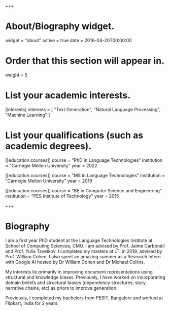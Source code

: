 +++
# About/Biography widget.
widget = "about"
active = true
date = 2016-04-20T00:00:00

# Order that this section will appear in.
weight = 5

# List your academic interests.
[interests]
  interests = [
    "Text Generation",
    "Natural Language Processing",
    "Machine Learning"
  ]

# List your qualifications (such as academic degrees).
[[education.courses]]
  course = "PhD in Language Technologies"
  institution = "Carnegie Mellon University"
  year = 2022

[[education.courses]]
  course = "MS in Language Technologies"
  institution = "Carnegie Mellon University"
  year = 2019

[[education.courses]]
  course = "BE in Computer Science and Engineering"
  institution = "PES Institute of Technology"
  year = 2015

 
+++

# Biography

I am a first year PhD student at the Language Technologies Institute at School of Computing Sciences, CMU. I am advised by Prof. Jaime Carbonell and Prof. Yulia Tsvetkov. I completed my masters at LTI in 2019, advised by Prof. William Cohen. I also spent an amazing summer as a Research Intern with Google AI hosted by Dr William Cohen and Dr Michael Collins.

My interests lie primarily in improving document representations using structural and knowledge biases. Previously, I have worked on incorporating domain beliefs and structural biases (dependency structures, story narrative chains, etc) as priors to improve generation.

Previously, I completed my bachelors from PESIT, Bangalore and worked at Flipkart, India for 2 years.
